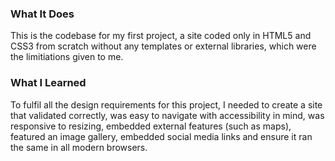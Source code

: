 ### What It Does ###
This is the codebase for my first project, a site coded only in HTML5 and CSS3 from scratch without any templates or external libraries, which were the limitiations given to me. 

### What I Learned ###
To fulfil all the design requirements for this project, I needed to create a site that validated correctly, was easy to navigate with accessibility in mind, was responsive to resizing, embedded external features (such as maps), featured an image gallery, embedded social media links and ensure it ran the same in all modern browsers.
